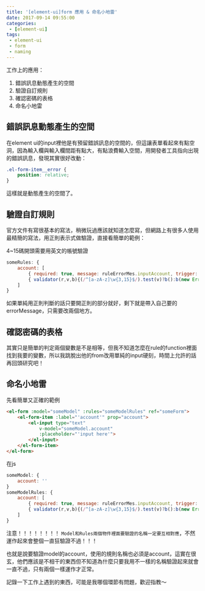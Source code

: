 ```yaml
---
title: '[element-ui]form 應用 & 命名小地雷'
date: 2017-09-14 09:55:00
categories:
 - [element-ui]
tags:
 - element-ui
 - form
 - naming
---
```

工作上的應用：
1. 錯誤訊息動態產生的空間
2. 驗證自訂規則
3. 確認密碼的表格
4. 命名小地雷

## 錯誤訊息動態產生的空間
在element ui的input裡他是有預留錯誤訊息的空間的，但這讓表單看起來有點空洞，因為輸入欄與輸入欄間距有點大，有點浪費輸入空間，用開發者工具指向出現的錯誤訊息，發現其實很好改動：
``` css
.el-form-item__error {
	position: relative;
}
```
這樣就是動態產生的空間了。

## 驗證自訂規則
官方文件有寫很基本的寫法，稍微玩過應該就知道怎麼寫，但網路上有很多人使用最精簡的寫法，用正則表示式做驗證，直接看簡單的範例：

4~15碼開頭需要用英文的帳號驗證

``` javascript
someRules: {
	account: [
		{ required: true, message: ruleErrorMes.inputAccount, trigger: 'blur' },
		{ validator(r,v,b){(/^[a-zA-z]\w{3,15}$/).test(v)?b():b(new Error( errorMessage ))} }
	]
}
```
如果單純用正則判斷的話只要開正則的部分就好，剩下就是帶入自己要的errorMessage，只需要改兩個地方。

## 確認密碼的表格
其實只是簡單的判定兩個變數是不是相等，但我不知道怎麼在rule的function裡面找到我要的變數，所以我跳脫出他的from改用單純的input硬刻，時間上允許的話再回頭研究吧！

## 命名小地雷
先看簡單又正確的範例
``` html
<el-form :model="someModel" :rules="someModelRules" ref="someForm">
	<el-form-item :label="'account'" prop="account">
		<el-input type="text"
			v-model="someModel.account"
			:placeholder="'input here'">
		</el-input>
	</el-form-item>
</el-form>
```
在js
``` javascript
someModel: {
    account: ''
}
someModelRules: {
    account: [
		{ required: true, message: ruleErrorMes.inputAccount, trigger: 'blur' },
		{ validator(r,v,b){(/^[a-zA-z]\w{3,15}$/).test(v)?b():b(new Error( errorMessage ))} }
	]
}
```
注意！！！！！！！！
`Model和Rules兩個物件裡面要驗證的名稱一定要互相對應`，不然運作起來會整個一直狂驗證不過！！！

也就是說要驗證model的account，使用的規則名稱也必須是account，這實在很玄，他們應該是不相干的東西但不知道為什麼只要我用不一樣的名稱驗證起來就會一直不過，只有兩個一樣運作才正常。


記錄一下工作上遇到的東西，可能是我哪個環節有問題，歡迎指教～
